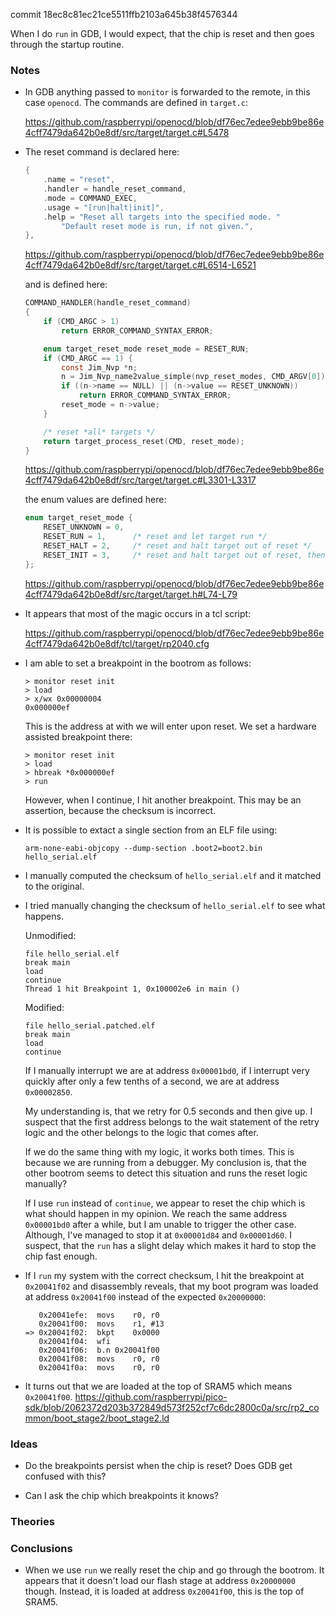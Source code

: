 commit 18ec8c81ec21ce5511ffb2103a645b38f4576344

When I do `run` in GDB, I would expect, that the chip is reset and then goes through the startup routine.

### Notes

-   In GDB anything passed to `monitor` is forwarded to the remote, in this case `openocd`.
    The commands are defined in `target.c`:

    https://github.com/raspberrypi/openocd/blob/df76ec7edee9ebb9be86e4cff7479da642b0e8df/src/target/target.c#L5478

-   The reset command is declared here:

    ```c
    {
		.name = "reset",
		.handler = handle_reset_command,
		.mode = COMMAND_EXEC,
		.usage = "[run|halt|init]",
		.help = "Reset all targets into the specified mode. "
			"Default reset mode is run, if not given.",
	},
    ```
    https://github.com/raspberrypi/openocd/blob/df76ec7edee9ebb9be86e4cff7479da642b0e8df/src/target/target.c#L6514-L6521

    and is defined here:

    ```c
    COMMAND_HANDLER(handle_reset_command)
    {
        if (CMD_ARGC > 1)
            return ERROR_COMMAND_SYNTAX_ERROR;

        enum target_reset_mode reset_mode = RESET_RUN;
        if (CMD_ARGC == 1) {
            const Jim_Nvp *n;
            n = Jim_Nvp_name2value_simple(nvp_reset_modes, CMD_ARGV[0]);
            if ((n->name == NULL) || (n->value == RESET_UNKNOWN))
                return ERROR_COMMAND_SYNTAX_ERROR;
            reset_mode = n->value;
        }

        /* reset *all* targets */
        return target_process_reset(CMD, reset_mode);
    }
    ```
    https://github.com/raspberrypi/openocd/blob/df76ec7edee9ebb9be86e4cff7479da642b0e8df/src/target/target.c#L3301-L3317

    the enum values are defined here:

    ```c
    enum target_reset_mode {
        RESET_UNKNOWN = 0,
        RESET_RUN = 1,		/* reset and let target run */
        RESET_HALT = 2,		/* reset and halt target out of reset */
        RESET_INIT = 3,		/* reset and halt target out of reset, then run init script */
    };
    ```
    https://github.com/raspberrypi/openocd/blob/df76ec7edee9ebb9be86e4cff7479da642b0e8df/src/target/target.h#L74-L79

-   It appears that most of the magic occurs in a tcl script:

    https://github.com/raspberrypi/openocd/blob/df76ec7edee9ebb9be86e4cff7479da642b0e8df/tcl/target/rp2040.cfg

-   I am able to set a breakpoint in the bootrom as follows:

    ```none
    > monitor reset init
    > load
    > x/wx 0x00000004
    0x000000ef
    ```

    This is the address at with we will enter upon reset.
    We set a hardware assisted breakpoint there:

    ```none
    > monitor reset init
    > load
    > hbreak *0x000000ef
    > run
    ```

    However, when I continue, I hit another breakpoint.
    This may be an assertion, because the checksum is incorrect.

-   It is possible to extact a single section from an ELF file using:

    ```none
    arm-none-eabi-objcopy --dump-section .boot2=boot2.bin hello_serial.elf
    ```

-   I manually computed the checksum of `hello_serial.elf` and it matched to the original.

-   I tried manually changing the checksum of `hello_serial.elf` to see what happens.

    Unmodified:
    ```none
    file hello_serial.elf
    break main
    load
    continue
    Thread 1 hit Breakpoint 1, 0x100002e6 in main ()
    ```

    Modified:
    ```none
    file hello_serial.patched.elf
    break main
    load
    continue
    ```

    If I manually interrupt we are at address `0x00001bd0`, if I interrupt very quickly after only a few tenths
    of a second, we are at address `0x00002850`.

    My understanding is, that we retry for 0.5 seconds and then give up.
    I suspect that the first address belongs to the wait statement of the retry logic and the other belongs to
    the logic that comes after.

    If we do the same thing with my logic, it works both times.
    This is because we are running from a debugger.
    My conclusion is, that the other bootrom seems to detect this situation and runs the reset logic manually?

    If I use `run` instead of `continue`, we appear to reset the chip which is what should happen in my opinion.
    We reach the same address `0x00001bd0` after a while, but I am unable to trigger the other case.
    Although, I've managed to stop it at `0x00001d84` and `0x00001d60`.
    I suspect, that the `run` has a slight delay which makes it hard to stop the chip fast enough.

-   If I `run` my system with the correct checksum, I hit the breakpoint at `0x20041f02` and disassembly reveals,
    that my boot program was loaded at address `0x20041f00` instead of the expected `0x20000000`:

    ```none
       0x20041efe:	movs	r0, r0
       0x20041f00:	movs	r1, #13
    => 0x20041f02:	bkpt	0x0000
       0x20041f04:	wfi
       0x20041f06:	b.n	0x20041f00
       0x20041f08:	movs	r0, r0
       0x20041f0a:	movs	r0, r0
    ```

-   It turns out that we are loaded at the top of SRAM5 which means `0x20041f00`.
    https://github.com/raspberrypi/pico-sdk/blob/2062372d203b372849d573f252cf7c6dc2800c0a/src/rp2_common/boot_stage2/boot_stage2.ld

### Ideas

-   Do the breakpoints persist when the chip is reset?
    Does GDB get confused with this?

-   Can I ask the chip which breakpoints it knows?

### Theories

### Conclusions

-   When we use `run` we really reset the chip and go through the bootrom.
    It appears that it doesn't load our flash stage at address `0x20000000` though.
    Instead, it is loaded at address `0x20041f00`, this is the top of SRAM5.
